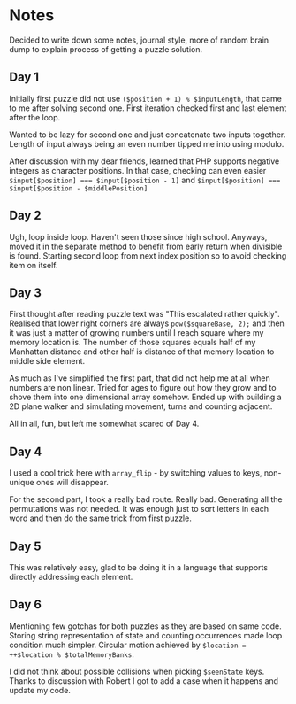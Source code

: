 # Notes
Decided to write down some notes, journal style, more of random brain dump to explain process of getting a puzzle solution.

## Day 1
Initially first puzzle did not use `($position + 1) % $inputLength`, that came to me after solving second one.
First iteration checked first and last element after the loop.

Wanted to be lazy for second one and just concatenate two inputs together. 
Length of input always being an even number tipped me into using modulo.  

After discussion with my dear friends, learned that PHP supports negative integers as character positions.
In that case, checking can even easier `$input[$position] === $input[$position - 1]` and `$input[$position] === $input[$position - $middlePosition]`  

## Day 2
Ugh, loop inside loop. Haven't seen those since high school. Anyways, moved it in the separate method to benefit from early return when divisible is found.
Starting second loop from next index position so to avoid checking item on itself.

## Day 3
First thought after reading puzzle text was "This escalated rather quickly".
Realised that lower right corners are always `pow($squareBase, 2);` and then it was just a matter of growing numbers until I reach square where my memory location is.
The number of those squares equals half of my Manhattan distance and other half is distance of that memory location to middle side element.

As much as I've simplified the first part, that did not help me at all when numbers are non linear. Tried for ages to figure out how they grow and to shove them into one dimensional array somehow.
Ended up with building a 2D plane walker and simulating movement, turns and counting adjacent.

All in all, fun, but left me somewhat scared of Day 4.

## Day 4
I used a cool trick here with `array_flip` - by switching values to keys, non-unique ones will disappear.

For the second part, I took a really bad route. Really bad. Generating all the permutations was not needed. It was enough
just to sort letters in each word and then do the same trick from first puzzle.

## Day 5
This was relatively easy, glad to be doing it in a language that supports directly addressing each element.

## Day 6
Mentioning few gotchas for both puzzles as they are based on same code. Storing string representation of state and counting occurrences made loop condition much simpler.
Circular motion achieved by `$location = ++$location % $totalMemoryBanks`.

I did not think about possible collisions when picking `$seenState` keys. Thanks to discussion with Robert I got to add a case when it happens and update my code. 
